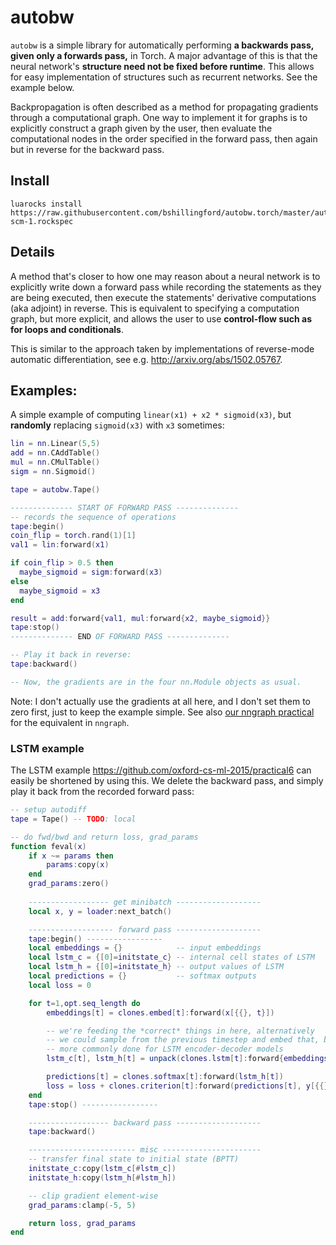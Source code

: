 # autobw
`autobw` is a simple library for automatically performing **a backwards pass, given only a forwards pass,** in Torch. 
 A major advantage of this is that the neural network's **structure need not be fixed before runtime**. This allows for easy implementation of structures such as recurrent networks. See the example below.


Backpropagation is often described as a method for propagating gradients through a computational graph. One way to implement it for graphs is to explicitly construct a graph given by the user, then evaluate the computational nodes in the order specified in the forward pass, then again but in reverse for the backward pass. 

## Install
```
luarocks install https://raw.githubusercontent.com/bshillingford/autobw.torch/master/autobw-scm-1.rockspec
```

## Details
A method that's closer to how one may reason about a neural network is to explicitly write down a forward pass while recording the statements as they are being executed, then execute the statements' derivative computations (aka adjoint) in reverse. This is equivalent to specifying a computation graph, but more explicit, and allows the user to use **control-flow such as for loops and conditionals**.

This is similar to the approach taken by implementations of reverse-mode automatic differentiation, see e.g. <http://arxiv.org/abs/1502.05767>.

## Examples:
A simple example of computing `linear(x1) + x2 * sigmoid(x3)`, but **randomly** replacing `sigmoid(x3)` with `x3` sometimes:
```lua
lin = nn.Linear(5,5)
add = nn.CAddTable()
mul = nn.CMulTable()
sigm = nn.Sigmoid()

tape = autobw.Tape()

-------------- START OF FORWARD PASS --------------
-- records the sequence of operations
tape:begin()
coin_flip = torch.rand(1)[1]
val1 = lin:forward(x1)

if coin_flip > 0.5 then
  maybe_sigmoid = sigm:forward(x3)
else
  maybe_sigmoid = x3
end

result = add:forward{val1, mul:forward{x2, maybe_sigmoid}}
tape:stop()
-------------- END OF FORWARD PASS --------------

-- Play it back in reverse:
tape:backward()

-- Now, the gradients are in the four nn.Module objects as usual.
```

Note: I don't actually use the gradients at all here, and I don't set them to zero first, just to keep the example simple.
See also [our nngraph practical](https://github.com/oxford-cs-ml-2015/practical5/blob/master/practical5.pdf) for the equivalent in `nngraph`.

### LSTM example
The LSTM example <https://github.com/oxford-cs-ml-2015/practical6> can easily be shortened by using this. We delete the backward pass, and simply play it back from the recorded forward pass:
```lua
-- setup autodiff
tape = Tape() -- TODO: local

-- do fwd/bwd and return loss, grad_params
function feval(x)
    if x ~= params then
        params:copy(x)
    end
    grad_params:zero()
    
    ------------------ get minibatch -------------------
    local x, y = loader:next_batch()

    ------------------- forward pass -------------------
    tape:begin() -----------------
    local embeddings = {}            -- input embeddings
    local lstm_c = {[0]=initstate_c} -- internal cell states of LSTM
    local lstm_h = {[0]=initstate_h} -- output values of LSTM
    local predictions = {}           -- softmax outputs
    local loss = 0

    for t=1,opt.seq_length do
        embeddings[t] = clones.embed[t]:forward(x[{{}, t}])

        -- we're feeding the *correct* things in here, alternatively
        -- we could sample from the previous timestep and embed that, but that's
        -- more commonly done for LSTM encoder-decoder models
        lstm_c[t], lstm_h[t] = unpack(clones.lstm[t]:forward{embeddings[t], lstm_c[t-1], lstm_h[t-1]})

        predictions[t] = clones.softmax[t]:forward(lstm_h[t])
        loss = loss + clones.criterion[t]:forward(predictions[t], y[{{}, t}])
    end
    tape:stop() -----------------

    ------------------ backward pass -------------------
    tape:backward()

    ------------------------ misc ----------------------
    -- transfer final state to initial state (BPTT)
    initstate_c:copy(lstm_c[#lstm_c])
    initstate_h:copy(lstm_h[#lstm_h])

    -- clip gradient element-wise
    grad_params:clamp(-5, 5)

    return loss, grad_params
end
```
